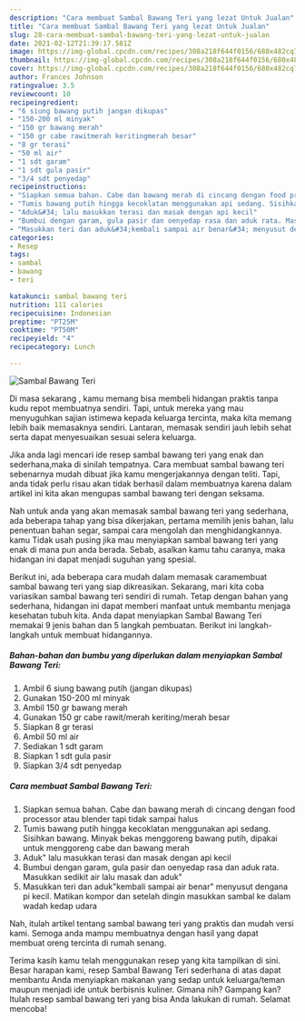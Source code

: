 ```yaml
---
description: "Cara membuat Sambal Bawang Teri yang lezat Untuk Jualan"
title: "Cara membuat Sambal Bawang Teri yang lezat Untuk Jualan"
slug: 28-cara-membuat-sambal-bawang-teri-yang-lezat-untuk-jualan
date: 2021-02-12T21:39:17.581Z
image: https://img-global.cpcdn.com/recipes/308a218f644f0156/680x482cq70/sambal-bawang-teri-foto-resep-utama.jpg
thumbnail: https://img-global.cpcdn.com/recipes/308a218f644f0156/680x482cq70/sambal-bawang-teri-foto-resep-utama.jpg
cover: https://img-global.cpcdn.com/recipes/308a218f644f0156/680x482cq70/sambal-bawang-teri-foto-resep-utama.jpg
author: Frances Johnson
ratingvalue: 3.5
reviewcount: 10
recipeingredient:
- "6 siung bawang putih jangan dikupas"
- "150-200 ml minyak"
- "150 gr bawang merah"
- "150 gr cabe rawitmerah keritingmerah besar"
- "8 gr terasi"
- "50 ml air"
- "1 sdt garam"
- "1 sdt gula pasir"
- "3/4 sdt penyedap"
recipeinstructions:
- "Siapkan semua bahan. Cabe dan bawang merah di cincang dengan food processor atau blender tapi tidak sampai halus"
- "Tumis bawang putih hingga kecoklatan menggunakan api sedang. Sisihkan bawang. Minyak bekas menggoreng bawang putih, dipakai untuk menggoreng cabe dan bawang merah"
- "Aduk&#34; lalu masukkan terasi dan masak dengan api kecil"
- "Bumbui dengan garam, gula pasir dan oenyedap rasa dan aduk rata. Masukkan sedikit air lalu masak dan aduk&#34;"
- "Masukkan teri dan aduk&#34;kembali sampai air benar&#34; menyusut dengana pi kecil. Matikan kompor dan setelah dingin masukkan sambal ke dalam wadah kedap udara"
categories:
- Resep
tags:
- sambal
- bawang
- teri

katakunci: sambal bawang teri 
nutrition: 111 calories
recipecuisine: Indonesian
preptime: "PT25M"
cooktime: "PT50M"
recipeyield: "4"
recipecategory: Lunch

---
```



![Sambal Bawang Teri](https://img-global.cpcdn.com/recipes/308a218f644f0156/680x482cq70/sambal-bawang-teri-foto-resep-utama.jpg)

Di masa  sekarang , kamu memang bisa membeli hidangan praktis tanpa kudu repot membuatnya sendiri. Tapi, untuk mereka yang mau menyuguhkan sajian istimewa kepada keluarga tercinta, maka kita memang lebih baik memasaknya sendiri. Lantaran, memasak sendiri jauh lebih sehat serta dapat menyesuaikan sesuai selera keluarga.

Jika anda lagi mencari ide resep sambal bawang teri yang enak dan sederhana,maka di sinilah tempatnya. Cara membuat sambal bawang teri  sebenarnya mudah dibuat jika kamu mengerjakannya dengan teliti. Tapi, anda tidak perlu risau akan tidak berhasil dalam membuatnya 
karena dalam artikel ini kita akan mengupas sambal bawang teri dengan seksama.  



Nah untuk anda yang akan memasak sambal bawang teri yang sederhana, ada beberapa tahap yang bisa dikerjakan, pertama memilih jenis bahan, lalu penentuan bahan segar, sampai cara mengolah dan menghidangkannya. kamu Tidak usah pusing jika mau menyiapkan sambal bawang teri yang enak di mana pun anda berada. Sebab, asalkan kamu  tahu caranya, maka hidangan ini dapat menjadi suguhan yang spesial.

Berikut ini, ada beberapa cara mudah dalam memasak caramembuat sambal bawang teri yang siap dikreasikan. Sekarang, mari kita coba variasikan sambal bawang teri sendiri di rumah. Tetap dengan bahan yang sederhana, hidangan ini dapat memberi manfaat untuk membantu menjaga kesehatan tubuh kita. Anda dapat menyiapkan Sambal Bawang Teri memakai 9 jenis bahan dan 5 langkah pembuatan. Berikut ini langkah-langkah untuk membuat hidangannya.

<!--inarticleads1-->

##### Bahan-bahan dan bumbu yang diperlukan dalam menyiapkan Sambal Bawang Teri:

1. Ambil 6 siung bawang putih (jangan dikupas)
1. Gunakan 150-200 ml minyak
1. Ambil 150 gr bawang merah
1. Gunakan 150 gr cabe rawit/merah keriting/merah besar
1. Siapkan 8 gr terasi
1. Ambil 50 ml air
1. Sediakan 1 sdt garam
1. Siapkan 1 sdt gula pasir
1. Siapkan 3/4 sdt penyedap




<!--inarticleads2-->

##### Cara membuat Sambal Bawang Teri:

1. Siapkan semua bahan. Cabe dan bawang merah di cincang dengan food processor atau blender tapi tidak sampai halus
1. Tumis bawang putih hingga kecoklatan menggunakan api sedang. Sisihkan bawang. Minyak bekas menggoreng bawang putih, dipakai untuk menggoreng cabe dan bawang merah
1. Aduk&#34; lalu masukkan terasi dan masak dengan api kecil
1. Bumbui dengan garam, gula pasir dan oenyedap rasa dan aduk rata. Masukkan sedikit air lalu masak dan aduk&#34;
1. Masukkan teri dan aduk&#34;kembali sampai air benar&#34; menyusut dengana pi kecil. Matikan kompor dan setelah dingin masukkan sambal ke dalam wadah kedap udara




Nah, itulah artikel tentang  sambal bawang teri  yang praktis dan mudah versi kami. Semoga anda mampu membuatnya dengan hasil yang dapat membuat oreng tercinta di rumah senang. 

Terima kasih kamu telah menggunakan resep yang kita tampilkan di sini. Besar harapan kami, resep  Sambal Bawang Teri sederhana di atas dapat membantu Anda menyiapkan makanan yang sedap untuk keluarga/teman maupun menjadi ide untuk berbisnis kuliner. Gimana nih? Gampang kan? Itulah resep sambal bawang teri yang bisa Anda lakukan di rumah. Selamat mencoba!

